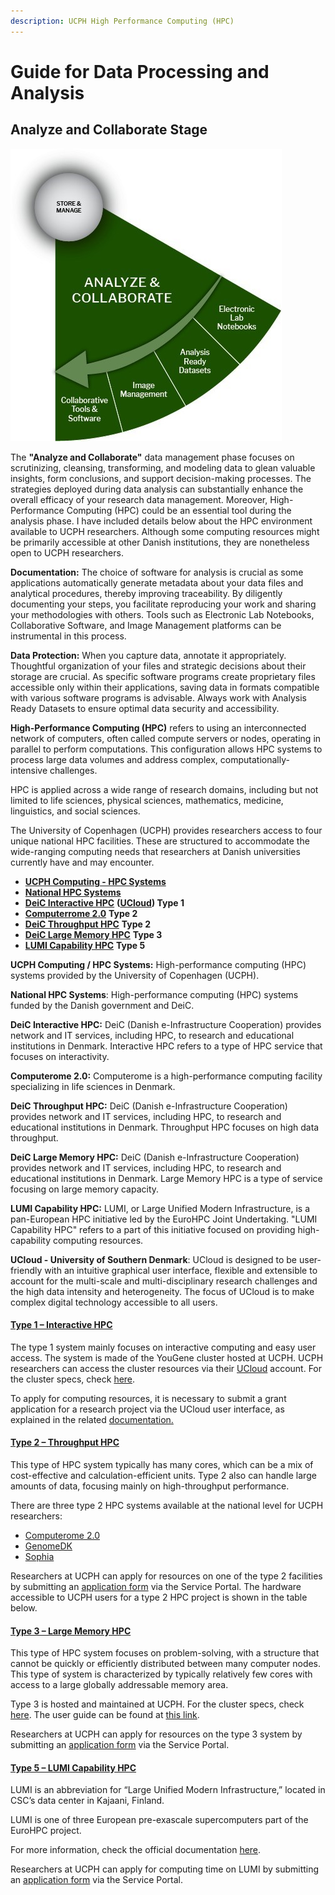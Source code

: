 ```yaml
---
description: UCPH High Performance Computing (HPC)
---
```


# Guide for Data Processing and Analysis

## **Analyze and Collaborate Stage**

<div data-full-width="true">

<img src="../../../.gitbook/assets/0.jpeg" alt="">

</div>

The **"Analyze and Collaborate"** data management phase focuses on scrutinizing, cleansing, transforming, and modeling data to glean valuable insights, form conclusions, and support decision-making processes. The strategies deployed during data analysis can substantially enhance the overall efficacy of your research data management. Moreover, High-Performance Computing (HPC) could be an essential tool during the analysis phase. I have included details below about the HPC environment available to UCPH researchers. Although some computing resources might be primarily accessible at other Danish institutions, they are nonetheless open to UCPH researchers.

**Documentation:** The choice of software for analysis is crucial as some applications automatically generate metadata about your data files and analytical procedures, thereby improving traceability. By diligently documenting your steps, you facilitate reproducing your work and sharing your methodologies with others. Tools such as Electronic Lab Notebooks, Collaborative Software, and Image Management platforms can be instrumental in this process.

**Data Protection:** When you capture data, annotate it appropriately. Thoughtful organization of your files and strategic decisions about their storage are crucial. As specific software programs create proprietary files accessible only within their applications, saving data in formats compatible with various software programs is advisable. Always work with Analysis Ready Datasets to ensure optimal data security and accessibility.

**High-Performance Computing (HPC)** refers to using an interconnected network of computers, often called compute servers or nodes, operating in parallel to perform computations. This configuration allows HPC systems to process large data volumes and address complex, computationally-intensive challenges.

HPC is applied across a wide range of research domains, including but not limited to life sciences, physical sciences, mathematics, medicine, linguistics, and social sciences.

The University of Copenhagen (UCPH) provides researchers access to four unique national HPC facilities. These are structured to accommodate the wide-ranging computing needs that researchers at Danish universities currently have and may encounter.

* [**UCPH Computing - HPC Systems**](https://kunet.ku.dk/work-areas/research/Research%20Infrastructure/research-it/upch-computing-hpc-systems/Pages/default.aspx)
* [**National HPC Systems**](https://kunet.ku.dk/work-areas/research/Research%20Infrastructure/research-it/national-hpc-systems/Pages/default.aspx)
* [**DeiC Interactive HPC**](https://interactivehpc.dk/) **(**[**UCloud**](https://docs.cloud.sdu.dk/)**)   Type 1**
* [**Computerrome 2.0**](https://kunet.ku.dk/work-areas/research/Research%20Infrastructure/research-it/computerome-2.0/Pages/default.aspx)                           **Type 2**
* [**DeiC Throughput HPC**](https://kunet.ku.dk/work-areas/research/Research%20Infrastructure/research-it/national-hpc-systems/Pages/default.aspx#collapseMSOZoneCell\_WebPartWPQ4)                    **Type 2**
* [**DeiC Large Memory HPC**](https://kunet.ku.dk/work-areas/research/Research%20Infrastructure/research-it/national-hpc-systems/Pages/default.aspx#collapseMSOZoneCell\_WebPartWPQ5)               **Type 3**
* [**LUMI Capability HPC**](https://kunet.ku.dk/work-areas/research/Research%20Infrastructure/research-it/national-hpc-systems/Pages/default.aspx#collapseMSOZoneCell\_WebPartWPQ6)                        **Type 5**

**UCPH Computing / HPC Systems:** High-performance computing (HPC) systems provided by the University of Copenhagen (UCPH).

**National HPC Systems**: High-performance computing (HPC) systems funded by the Danish government and DeiC.

**DeiC Interactive HPC:** DeiC (Danish e-Infrastructure Cooperation) provides network and IT services, including HPC, to research and educational institutions in Denmark. Interactive HPC refers to a type of HPC service that focuses on interactivity.

**Computerome 2.0:** Computerome is a high-performance computing facility specializing in life sciences in Denmark.

**DeiC Throughput HPC:** DeiC (Danish e-Infrastructure Cooperation) provides network and IT services, including HPC, to research and educational institutions in Denmark. Throughput HPC focuses on high data throughput.

**DeiC Large Memory HPC:** DeiC (Danish e-Infrastructure Cooperation) provides network and IT services, including HPC, to research and educational institutions in Denmark. Large Memory HPC is a type of service focusing on large memory capacity.

**LUMI Capability HPC:** LUMI, or Large Unified Modern Infrastructure, is a pan-European HPC initiative led by the EuroHPC Joint Undertaking. "LUMI Capability HPC" refers to a part of this initiative focused on providing high-capability computing resources.

**UCloud - University of Southern Denmark**: UCloud is designed to be user-friendly with an intuitive graphical user interface, flexible and extensible to account for the multi-scale and multi-disciplinary research challenges and the high data intensity and heterogeneity. The focus of UCloud is to make complex digital technology accessible to all users.

#### [**Type 1 – Interactive HPC**](https://interactivehpc.dk/) <a href="#_dpillntg5rxw" id="_dpillntg5rxw"></a>

The type 1 system mainly focuses on interactive computing and easy user access. The system is made of the YouGene cluster hosted at UCPH. UCPH researchers can access the cluster resources via their [UCloud](https://escience.sdu.dk/index.php/ucloud/) account. For the cluster specs, check [here](https://escience.sdu.dk/?page\_id=5711).

To apply for computing resources, it is necessary to submit a grant application for a research project via the UCloud user interface, as explained in the related [documentation.](https://docs.cloud.sdu.dk/guide/resources-grant.html)

#### [**Type 2 – Throughput HPC**](https://kunet.ku.dk/work-areas/research/Research%20Infrastructure/research-it/national-hpc-systems/Pages/default.aspx#collapseMSOZoneCell\_WebPartWPQ4) <a href="#_89urd6kuw27r" id="_89urd6kuw27r"></a>

This type of HPC system typically has many cores, which can be a mix of cost-effective and calculation-efficient units. Type 2 also can handle large amounts of data, focusing mainly on high-throughput performance.

There are three type 2 HPC systems available at the national level for UCPH researchers:

* [Computerome 2.0](https://kunet.ku.dk/work-areas/research/Research%20Infrastructure/research-it/computerome-2.0/Pages/default.aspx)
* [GenomeDK](https://genome.au.dk/)
* [Sophia](https://dtu-sophia.github.io/docs/)

Researchers at UCPH can apply for resources on one of the type 2 facilities by submitting an [application form](https://serviceportal.ku.dk/CherwellPortal/IT?\_=1eba5bca\&Locale=en-UK#0) via the Service Portal. The hardware accessible to UCPH users for a type 2 HPC project is shown in the table below.

#### [**Type 3 – Large Memory HPC**](https://kunet.ku.dk/work-areas/research/Research%20Infrastructure/research-it/national-hpc-systems/Pages/default.aspx#collapseMSOZoneCell\_WebPartWPQ5) <a href="#_tj0jugvnjmwu" id="_tj0jugvnjmwu"></a>

This type of HPC system focuses on problem-solving, with a structure that cannot be quickly or efficiently distributed between many computer nodes. This type of system is characterized by typically relatively few cores with access to a large globally addressable memory area.

Type 3 is hosted and maintained at UCPH. For the cluster specs, check [here](https://escience.sdu.dk/index.php/type-3-large-memory-hpc/). The user guide can be found at [this link](https://docs.hpc-type3.sdu.dk/).

Researchers at UCPH can apply for resources on the type 3 system by submitting an [application form](https://serviceportal.ku.dk/CherwellPortal/IT?\_=1eba5bca\&Locale=en-UK#0) via the Service Portal.

#### [**Type 5 – LUMI Capability HPC**](https://kunet.ku.dk/work-areas/research/Research%20Infrastructure/research-it/national-hpc-systems/Pages/default.aspx#collapseMSOZoneCell\_WebPartWPQ6) <a href="#_rtbjcgipf8ch" id="_rtbjcgipf8ch"></a>

LUMI is an abbreviation for “Large Unified Modern Infrastructure,” located in CSC’s data center in Kajaani, Finland.

LUMI is one of three European pre-exascale supercomputers part of the EuroHPC project.

For more information, check the official documentation [here](https://docs.lumi-supercomputer.eu/).

Researchers at UCPH can apply for computing time on LUMI by submitting an [application form](https://serviceportal.ku.dk/CherwellPortal/IT?\_=1eba5bca\&Locale=en-UK#0) via the Service Portal.
